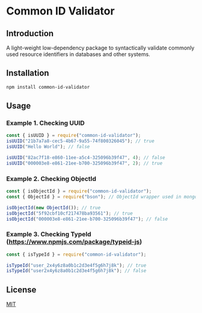 # Common ID Validator

## Introduction

A light-weight low-dependency package to syntactically validate commonly used resource identifiers in databases and other systems.

## Installation

```sh
npm install common-id-validator
```

## Usage

### Example 1. Checking UUID

```js
const { isUUID } = require("common-id-validator");
isUUID("21b7a7a8-cec5-4b67-9a55-74f800326045"); // true
isUUID("Hello World"); // false

isUUID("82ac7f18-e860-11ee-a5c4-325096b39f47", 4); // false
isUUID("000003e8-e861-21ee-b700-325096b39f47", 2); // true
```

### Example 2. Checking ObjectId

```js
const { isObjectId } = require("common-id-validator");
const { ObjectId } = require("bson"); // ObjectId wrapper used in mongoDB adapter

isObjectId(new ObjectId()); // true
isObjectId("5f92cbf10cf217478ba93561"); // true
isObjectId("000003e8-e861-21ee-b700-325096b39f47"); // false
```

### Example 3. Checking TypeId (https://www.npmjs.com/package/typeid-js)

```js
const { isTypeId } = require("common-id-validator");

isTypeId("user_2x4y6z8a0b1c2d3e4f5g6h7j8k"); // true
isTypeId("user2x4y6z8a0b1c2d3e4f5g6h7j8k"); // false
```

## License

[MIT](https://github.com/kkhtun/common-id-validator/blob/main/LICENSE)
